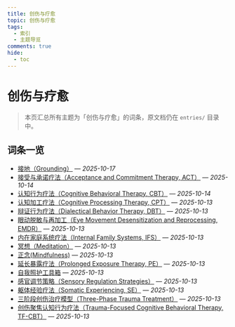 ```yaml
---
title: 创伤与疗愈
topic: 创伤与疗愈
tags:
  - 索引
  - 主题导览
comments: true
hide:
  - toc
---
```


# 创伤与疗愈

> 本页汇总所有主题为「创伤与疗愈」的词条，原文档仍在 `entries/` 目录中。

## 词条一览

- [接地（Grounding）](Grounding.md) — *2025-10-17*
- [接受与承诺疗法（Acceptance and Commitment Therapy, ACT）](Acceptance-Commitment-Therapy-ACT.md) — *2025-10-14*
- [认知行为疗法（Cognitive Behavioral Therapy, CBT）](Cognitive-Behavioral-Therapy-CBT.md) — *2025-10-14*
- [认知加工疗法（Cognitive Processing Therapy, CPT）](Cognitive-Processing-Therapy-CPT.md) — *2025-10-13*
- [辩证行为疗法（Dialectical Behavior Therapy, DBT）](Dialectical-Behavior-Therapy-DBT.md) — *2025-10-13*
- [眼动脱敏与再加工（Eye Movement Desensitization and Reprocessing, EMDR）](Eye-Movement-Desensitization-Reprocessing-EMDR.md) — *2025-10-13*
- [内在家庭系统疗法（Internal Family Systems, IFS）](Internal-Family-Systems-IFS.md) — *2025-10-13*
- [冥想（Meditation）](Meditation.md) — *2025-10-13*
- [正念(Mindfulness)](Mindfulness.md) — *2025-10-13*
- [延长暴露疗法（Prolonged Exposure Therapy, PE）](Prolonged-Exposure-Therapy-PE.md) — *2025-10-13*
- [自我照护工具箱](Self-Care-Toolkit.md) — *2025-10-13*
- [感官调节策略（Sensory Regulation Strategies）](Sensory-Regulation-Strategies.md) — *2025-10-13*
- [躯体经验疗法（Somatic Experiencing, SE）](Somatic-Experiencing-SE.md) — *2025-10-13*
- [三阶段创伤治疗模型（Three-Phase Trauma Treatment）](Three-Phase-Trauma-Treatment.md) — *2025-10-13*
- [创伤聚焦认知行为疗法（Trauma-Focused Cognitive Behavioral Therapy, TF-CBT）](Trauma-Focused-Cognitive-Behavioral-Therapy-TF-CBT.md) — *2025-10-13*
